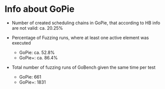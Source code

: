 # Info about GoPie

- Number of created scheduling chains in GoPie, that according to HB info are not valid: ca. 20.25%

- Percentage of Fuzzing runs, where at least one active element was executed
  - GoPie: ca. 52.8%
  - GoPie+: ca. 86.4%

- Total number of fuzzing runs of GoBench given the same time per test
  - GoPie: 661
  - GoPie+: 1831